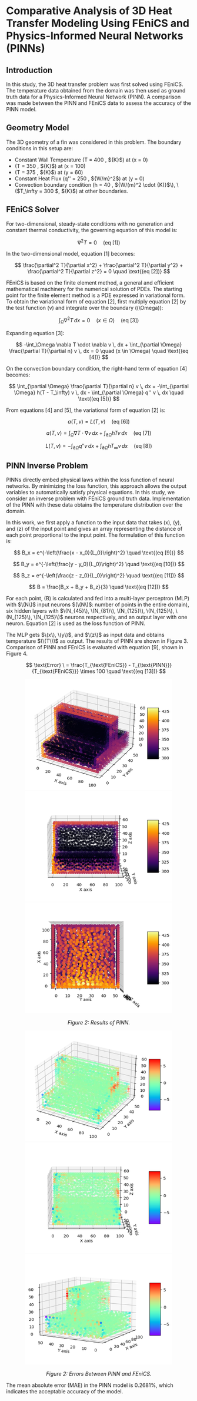 # Comparative Analysis of 3D Heat Transfer Modeling Using FEniCS and Physics-Informed Neural Networks (PINNs)

## Introduction

In this study, the 3D heat transfer problem was first solved using FEniCS. The temperature data obtained from the domain was then used as ground truth data for a Physics-Informed Neural Network (PINN). A comparison was made between the PINN and FEniCS data to assess the accuracy of the PINN model.

## Geometry Model

The 3D geometry of a fin was considered in this problem. The boundary conditions in this setup are:
- Constant Wall Temperature \(T = 400 \, \${K}$\) at \(x = 0\)
- \(T = 350 \, \${K}$\) at \(x = 100\)
- \(T = 375 \, \${K}$\) at \(y = 60\)
- Constant Heat Flux \(q'' = 250 \, \${W/m}^2$\) at \(y = 0\)
- Convection boundary condition \(h = 40 \, \${W/(m}^2 \cdot \{K)}$\), \($T_\infty = 300 \$, \${K}$\) at other boundaries.

## FEniCS Solver

For two-dimensional, steady-state conditions with no generation and constant thermal conductivity, the governing equation of this model is:

$$
\nabla^2 T = 0 \quad \text{(eq [1])}
$$

In the two-dimensional model, equation [1] becomes:

$$
\frac{\partial^2 T}{\partial x^2} + \frac{\partial^2 T}{\partial y^2} + \frac{\partial^2 T}{\partial z^2} = 0 \quad \text{(eq [2])}
$$

FEniCS is based on the finite element method, a general and efficient mathematical machinery for the numerical solution of PDEs. The starting point for the finite element method is a PDE expressed in variational form. To obtain the variational form of equation [2], first multiply equation [2] by the test function \(v\) and integrate over the boundary (\(\Omega\)):

$$
\int_\Omega \nabla^2 T \, dx = 0 \quad (x \in \Omega) \quad \text{(eq [3])}
$$

Expanding equation [3]:

$$
-\int_\Omega \nabla T \cdot \nabla v \, dx + \int_{\partial \Omega} \frac{\partial T}{\partial n} v \, dx = 0 \quad (x \in \Omega) \quad \text{(eq [4])}
$$

On the convection boundary condition, the right-hand term of equation [4] becomes:

$$
\int_{\partial \Omega} \frac{\partial T}{\partial n} v \, dx = -\int_{\partial \Omega} h(T - T_\infty) v \, dx - \int_{\partial \Omega} q'' v \, dx \quad \text{(eq [5])}
$$

From equations [4] and [5], the variational form of equation [2] is:

$$
a(T, v) = L(T, v) \quad \text{(eq [6])}
$$

$$
a(T, v) = \int_\Omega \nabla T \cdot \nabla v \, dx + \int_{\partial \Omega} hTv \, dx \quad \text{(eq [7])}
$$

$$
L(T, v) = -\int_{\partial \Omega} q'' v \, dx + \int_{\partial \Omega} h T_\infty v \, dx \quad \text{(eq [8])}
$$

## PINN Inverse Problem

PINNs directly embed physical laws within the loss function of neural networks. By minimizing the loss function, this approach allows the output variables to automatically satisfy physical equations. In this study, we consider an inverse problem with FEniCS ground truth data. Implementation of the PINN with these data obtains the temperature distribution over the domain.

In this work, we first apply a function to the input data that takes \(x\), \(y\), and \(z\) of the input point and gives an array representing the distance of each point proportional to the input point. The formulation of this function is:

$$
B_x = e^{-\left(\frac{x - x_0}{L_0}\right)^2} \quad \text{(eq [9])}
$$

$$
B_y = e^{-\left(\frac{y - y_0}{L_0}\right)^2} \quad \text{(eq [10])}
$$

$$
B_z = e^{-\left(\frac{z - z_0}{L_0}\right)^2} \quad \text{(eq [11])}
$$

$$
B = \frac{B_x + B_y + B_z}{3} \quad \text{(eq [12])}
$$

For each point, \(B\) is calculated and fed into a multi-layer perceptron (MLP) with $\(N\)$ input neurons $(\(N\)$: number of points in the entire domain), six hidden layers with $\(N_{45}\), \(N_{81}\), \(N_{125}\), \(N_{125}\), \(N_{125}\), \(N_{125}\)$ neurons respectively, and an output layer with one neuron. Equation [2] is used as the loss function of PINN.

The MLP gets $\(x\), \(y\)$, and $\(z\)$ as input data and obtains temperature $(\(T\))$ as output. The results of PINN are shown in Figure 3. Comparison of PINN and FEniCS is evaluated with equation [9], shown in Figure 4.

$$
\text{Error} \ = \frac{T_{\text{FEniCS}} - T_{\text{PINN}}}{T_{\text{FEniCS}}} \times 100 \quad \text{(eq [13])}
$$


<div align="center">
    <img src="Figures/three_1.png" alt="PINN Results 1" width="400" height="300">
    <img src="Figures/three_2.png" alt="PINN Results 2" width="400" height="300">
    <img src="Figures/three_3.png" alt="PINN Results 3" width="400" height="300">
    <p><em>Figure 2: Results of PINN.</em></p>
</div>


<div align="center">
    <img src="Figures/Error.png" alt="Error Between PINN and FEniCS 1" width="400" height="300">
    <img src="Figures/Error2.png" alt="Error Between PINN and FEniCS 2" width="400" height="300">
    <img src="Figures/Error3.png" alt="Error Between PINN and FEniCS 3" width="400" height="300">
    <p><em>Figure 2: Errors Between PINN and FEniCS.</em></p>
</div>

The mean absolute error (MAE) in the PINN model is 0.2681%, which indicates the acceptable accuracy of the model.

